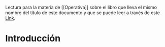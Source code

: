 Lectura para la materia de [[Operativa]] sobre el libro que lleva el mismo nombre del título de este documento y que se puede leer a través de este [Link](https://www.unipiloto.edu.co/descargas/Introduccion-a-Modelos-de-Optimizacion.pdf).

# Introducción
